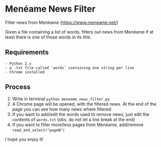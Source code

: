 # Menéame News Filter

Filter news from Menéame (https://www.meneame.net/)

Given a file containing a list of words, filters out news from Menéame if at least there is one of those words in its title.

## Requirements

	- Python 2.x
	- a .txt file called `words` containing one string per line
	- Chrome installed

## Process

1. Write in terminal `python meneame_news_filter.py`
2. A Chrome page will be opened, with the filtered news. At the end of the page you can see how many news where filtered
3. If you want to add/edit the words used to remove news, just edit the contents of `words.txt` (obs. do not let a line break at the end)
4. If you want to filter more/less pages from Menéame, add/remove `read_and_select("pageN")`

I hope you enjoy it!